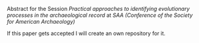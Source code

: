 Abstract for the Session *Practical approaches to identifying evolutionary processes in the archaeological record* at *SAA (Conference of the Society for American Archaeology)*

If this paper gets accepted I will create an own repository for it.
